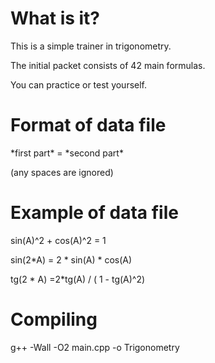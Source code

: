 # What is it?

This is a simple trainer in trigonometry.

The initial packet consists of 42 main formulas.

You can practice or test yourself.


# Format of data file

\*first part\* = \*second part\*

(any spaces are ignored)


# Example of data file

sin(A)^2 + cos(A)^2 = 1

sin(2\*A)   = 2 * sin(A) * cos(A)

tg(2 \*    A) =2\*tg(A)    / ( 1 - tg(A)^2)


# Compiling

g++ -Wall -O2 main.cpp -o Trigonometry
